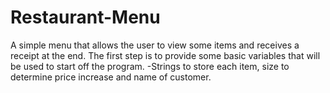 # Restaurant-Menu
A simple menu that allows the user to view some items and receives a receipt at the end.
The first step is to provide some basic variables that will be used to start off the program.
-Strings to store each item, size to determine price increase and name of customer.
